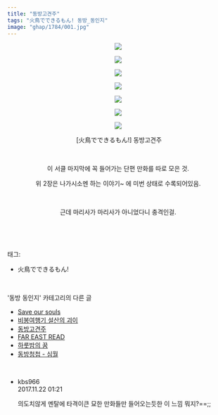 ```yaml
---
title: "동방고견주"
tags: "火鳥でできるもん! 동방_동인지"
image: "ghap/1784/001.jpg"
---
```

<div class="article">
<p style="text-align: center; clear: none; float: none;"><img src="{{ site.nasurl }}/ghap/1784/001.jpg"/></p>
<p style="text-align: center; clear: none; float: none;"><img src="{{ site.nasurl }}/ghap/1784/002.jpg"/></p>
<p style="text-align: center; clear: none; float: none;"><img src="{{ site.nasurl }}/ghap/1784/003.jpg"/></p>
<p style="text-align: center; clear: none; float: none;"><img src="{{ site.nasurl }}/ghap/1784/004.jpg"/></p>
<p style="text-align: center; clear: none; float: none;"><img src="{{ site.nasurl }}/ghap/1784/005.jpg"/></p>
<p style="text-align: center; clear: none; float: none;"><img src="{{ site.nasurl }}/ghap/1784/006.jpg"/></p>
<p style="text-align: center; clear: none; float: none;"><img src="{{ site.nasurl }}/ghap/1784/007.jpg"/></p>
<p style="text-align: center; clear: none; float: none;"> [火鳥でできるもん!] 동방고견주</p>
<p style="text-align: center; clear: none; float: none;"><br/></p>
<p style="text-align: center; clear: none; float: none;">이 서클 마지막에 꼭 들어가는 단편 만화를 따로 모은 것.</p>
<p style="text-align: center; clear: none; float: none;">위 2장은 나가시소멘 하는 이야기~ 에 미번 상태로 수록되어있음.</p>
<p style="text-align: center; clear: none; float: none;"><br/></p>
<p style="text-align: center; clear: none; float: none;">근데 마리사가 마리사가 아니었다니 충격인걸.</p>
<p><br/></p>
</div><br/>
<div class="tagTrail">
<p>태그: </p>
<ul>
<li>火鳥でできるもん!</li>
</ul>
</div><br/>
<div class="another">
<p>'동방 동인지' 카테고리의 다른 글</p>
<ul>
<li><a href="/2016-08-23-ghap_1787">Save our souls</a></li>
<li><a href="/2016-08-23-ghap_1785">비봉여행기 설산의 괴이</a></li>
<li><a href="/2016-08-23-ghap_1784">동방고견주</a></li>
<li><a href="/2016-08-23-ghap_1783">FAR EAST READ</a></li>
<li><a href="/2016-08-22-ghap_1782">하룻밤의 꿈</a></li>
<li><a href="/2016-08-22-ghap_1781">동방청첩 - 심월</a></li>
</ul>
</div><br/>
<div class="cb_module cb_fluid">
<div class="cb_wrt cb_profile">
<div class="comment">
<ul>
<li class="cb_thumb_off" id="comment15134744">
<div class="cb_comment_area">
<div class="cb_info_area">
<div class="cb_section">
<span class="cb_nick_name">kbs966</span>
</div>
<div class="cb_section">
<span class="cb_date">2017.11.22 01:21 </span>
</div>
</div>
<div class="cb_dsc_comment">
<p class="cb_dsc">
											의도치않게 멘탈에 타격이큰 묘한 만화들만 들어오는듯한 이 느낌 뭐지?==;;
										</p>
</div>
</div></li>
</ul>
</div>
</div><!-- commentList close -->
</div><br/>
